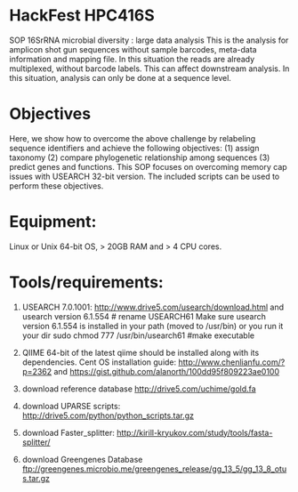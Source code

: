 # HackFest HPC416S
SOP 16SrRNA microbial diversity : large data analysis
This is the analysis for amplicon shot gun sequences without sample barcodes, meta-data information and mapping file. In this situation the reads are already multiplexed, without barcode labels. This can affect downstream analysis. In this situation, analysis can only be done at a sequence level.

# Objectives
Here, we show how to overcome the above challenge by relabeling sequence identifiers and achieve  the following objectives: (1) assign taxonomy (2) compare phylogenetic relationship among sequences (3) predict genes and functions. This SOP focuses on overcoming memory cap issues with USEARCH 32-bit version. The included scripts can be used to perform these objectives.

# Equipment:
Linux or Unix 64-bit OS, > 20GB RAM and > 4 CPU cores.

# Tools/requirements:
1. USEARCH 7.0.1001: http://www.drive5.com/usearch/download.html and 
usearch version 6.1.554 # rename USEARCH61
Make sure usearch version 6.1.554 is installed in your path (moved to /usr/bin) or you run it your dir
sudo chmod 777 /usr/bin/usearch61  #make executable 

2. QIIME 64-bit of the latest qiime should be installed along with its dependencies.
  Cent OS installation guide: http://www.chenlianfu.com/?p=2362 and  https://gist.github.com/alanorth/100dd95f809223ae0100

3. download reference database http://drive5.com/uchime/gold.fa

4. download UPARSE scripts: http://drive5.com/python/python_scripts.tar.gz

5. download Faster_splitter: http://kirill-kryukov.com/study/tools/fasta-splitter/ 

6. download Greengenes Database ftp://greengenes.microbio.me/greengenes_release/gg_13_5/gg_13_8_otus.tar.gz
